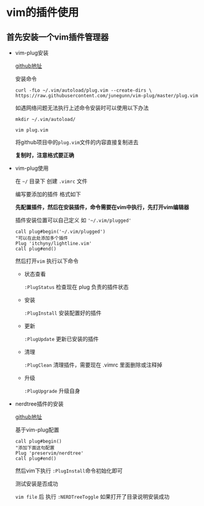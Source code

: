 # vim的插件使用

## 首先安装一个vim插件管理器

- vim-plug安装

    [github地址](https://github.com/junegunn/vim-plug)

    安装命令

    `curl -fLo ~/.vim/autoload/plug.vim --create-dirs \
    https://raw.githubusercontent.com/junegunn/vim-plug/master/plug.vim`

    如遇网络问题无法执行上述命令安装时可以使用以下办法

    `mkdir ~/.vim/autoload/`

    `vim plug.vim`

    将github项目中的`plug.vim`文件的内容直接复制进去 

    **复制时，注意格式要正确**

- vim-plug使用

    在 `~/` 目录下 创建 `.vimrc` 文件

    编写要添加的插件 格式如下 

    **先配置插件，然后在安装插件，命令需要在vim中执行，先打开vim编辑器**

    插件安装位置可以自己定义 如 `'~/.vim/plugged'`
    ```vim
    call plug#begin('~/.vim/plugged')
    "可以在此处添加多个插件
    Plug 'itchyny/lightline.vim'
    call plug#end()
    ```

    然后打开`vim` 执行以下命令

    - 状态查看
    
        `:PlugStatus` 检查现在 plug 负责的插件状态

    - 安装

        `:PlugInstall` 安装配置好的插件

    - 更新
    
        `:PlugUpdate` 更新已安装的插件

    - 清理
    
        `:PlugClean` 清理插件，需要现在 .vimrc 里面删除或注释掉

    - 升级
    
        `:PlugUpgrade` 升级自身 


- nerdtree插件的安装

    [github地址](https://github.com/preservim/nerdtree)

    基于vim-plug配置

    ```vim
    call plug#begin()
    "添加下面这句配置
    Plug 'preservim/nerdtree'
    call plug#end()
    ```

    然后vim下执行 `:PlugInstall`命令初始化即可

    测试安装是否成功
    
    `vim file` 后 执行 `:NERDTreeToggle` 如果打开了目录说明安装成功